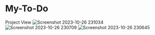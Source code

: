 # My-To-Do
Project View
![Screenshot 2023-10-26 231034](https://github.com/Shimon31/My-To-Do/assets/73957684/b2c4a8db-2075-4224-95e6-994662327951)
![Screenshot 2023-10-26 230709](https://github.com/Shimon31/My-To-Do/assets/73957684/87fbb1ba-0552-4fba-bb5c-8310f0d3663f)
![Screenshot 2023-10-26 230645](https://github.com/Shimon31/My-To-Do/assets/73957684/cb58af24-82e5-4c0f-9c80-75e743057abf)
